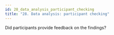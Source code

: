 ```yaml
---
id: 28_data_analysis_participant_checking
title: "28. Data analysis: participant checking"
---
```

Did participants provide feedback on the findings? 